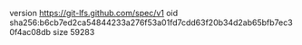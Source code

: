 version https://git-lfs.github.com/spec/v1
oid sha256:b6cb7ed2ca54844233a276f53a01fd7cdd63f20b34d2ab65bfb7ec30f4ac08db
size 59283
